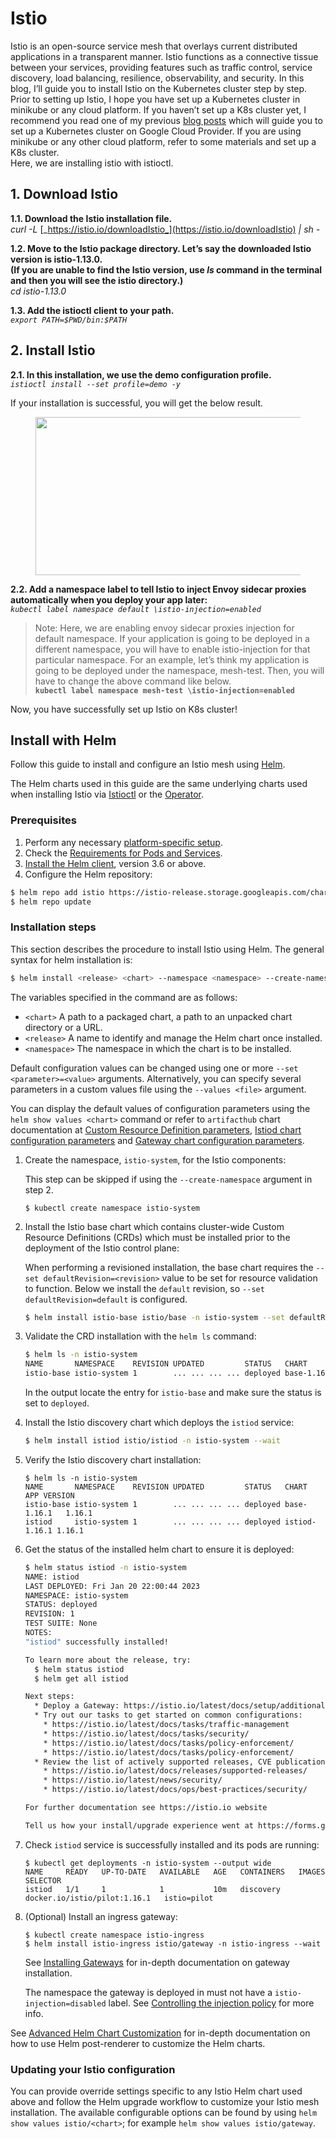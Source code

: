 # Istio

Istio is an open-source service mesh that overlays current distributed applications in a transparent manner. Istio functions as a connective tissue between your services, providing features such as traffic control, service discovery, load balancing, resilience, observability, and security. In this blog, I’ll guide you to install Istio on the Kubernetes cluster step by step.\
Prior to setting up Istio, I hope you have set up a Kubernetes cluster in minikube or any cloud platform. If you haven’t set up a K8s cluster yet, I recommend you read one of my previous [blog posts](https://medium.com/@sumudu\_liyan/how-to-set-up-a-simple-kubernetes-cluster-on-google-cloud-platform-f7839323579f) which will guide you to set up a Kubernetes cluster on Google Cloud Provider. If you are using minikube or any other cloud platform, refer to some materials and set up a K8s cluster.\
Here, we are installing istio with istioctl.

## **1. Download Istio** <a href="#189c" id="189c"></a>

**1.1. Download the Istio installation file.**\
_curl -L_ [_https://istio.io/downloadIstio_](https://istio.io/downloadIstio) _| sh -_

**1.2. Move to the Istio package directory. Let’s say the downloaded Istio version is istio-1.13.0.**\
**(If you are unable to find the Istio version, use **_**ls**_** command in the terminal and then you will see the istio directory.)**\
_cd istio-1.13.0_

**1.3. Add the istioctl client to your path.**\
_`export PATH=$PWD/bin:$PATH`_

## **2. Install Istio** <a href="#cb2a" id="cb2a"></a>

**2.1. In this installation, we use the demo configuration profile.**\
_`istioctl install --set profile=demo -y`_

If your installation is successful, you will get the below result.

<figure><img src="https://miro.medium.com/v2/resize:fit:681/0*m8w4hKXLiJIaQInO" alt="" height="253" width="681"><figcaption></figcaption></figure>

**2.2. Add a namespace label to tell Istio to inject Envoy sidecar proxies automatically when you deploy your app later:**\
_`kubectl label namespace default \istio-injection=enabled`_

> Note: Here, we are enabling envoy sidecar proxies injection for default namespace. If your application is going to be deployed in a different namespace, you will have to enable istio-injection for that particular namespace. For an example, let’s think my application is going to be deployed under the namespace, mesh-test. Then, you will have to change the above command like below.\
> **`kubectl label namespace mesh-test \istio-injection=enabled`**

Now, you have successfully set up Istio on K8s cluster!



## Install with Helm <a href="#title" id="title"></a>

Follow this guide to install and configure an Istio mesh using [Helm](https://helm.sh/docs/).

The Helm charts used in this guide are the same underlying charts used when installing Istio via [Istioctl](https://istio.io/latest/docs/setup/install/istioctl/) or the [Operator](https://istio.io/latest/docs/setup/install/operator/).

### Prerequisites <a href="#prerequisites" id="prerequisites"></a>

1. Perform any necessary [platform-specific setup](https://istio.io/latest/docs/setup/platform-setup/).
2. Check the [Requirements for Pods and Services](https://istio.io/latest/docs/ops/deployment/requirements/).
3. [Install the Helm client](https://helm.sh/docs/intro/install/), version 3.6 or above.
4. Configure the Helm repository:

```sh
$ helm repo add istio https://istio-release.storage.googleapis.com/charts
$ helm repo update
```

### Installation steps <a href="#installation-steps" id="installation-steps"></a>

This section describes the procedure to install Istio using Helm. The general syntax for helm installation is:

```sh
$ helm install <release> <chart> --namespace <namespace> --create-namespace [--set <other_parameters>]
```

The variables specified in the command are as follows:

* `<chart>` A path to a packaged chart, a path to an unpacked chart directory or a URL.
* `<release>` A name to identify and manage the Helm chart once installed.
* `<namespace>` The namespace in which the chart is to be installed.

Default configuration values can be changed using one or more `--set <parameter>=<value>` arguments. Alternatively, you can specify several parameters in a custom values file using the `--values <file>` argument.

You can display the default values of configuration parameters using the `helm show values <chart>` command or refer to `artifacthub` chart documentation at [Custom Resource Definition parameters](https://artifacthub.io/packages/helm/istio-official/base?modal=values), [Istiod chart configuration parameters](https://artifacthub.io/packages/helm/istio-official/istiod?modal=values) and [Gateway chart configuration parameters](https://artifacthub.io/packages/helm/istio-official/gateway?modal=values).

1.  Create the namespace, `istio-system`, for the Istio components:

    This step can be skipped if using the `--create-namespace` argument in step 2.

    ```shell
    $ kubectl create namespace istio-system
    ```
2.  Install the Istio base chart which contains cluster-wide Custom Resource Definitions (CRDs) which must be installed prior to the deployment of the Istio control plane:

    When performing a revisioned installation, the base chart requires the `--set defaultRevision=<revision>` value to be set for resource validation to function. Below we install the `default` revision, so `--set defaultRevision=default` is configured.

    ```sh
    $ helm install istio-base istio/base -n istio-system --set defaultRevision=default
    ```
3.  Validate the CRD installation with the `helm ls` command:

    ```sh
    $ helm ls -n istio-system
    NAME       NAMESPACE    REVISION UPDATED         STATUS   CHART        APP VERSION
    istio-base istio-system 1        ... ... ... ... deployed base-1.16.1  1.16.1
    ```

    In the output locate the entry for `istio-base` and make sure the status is set to `deployed`.
4.  Install the Istio discovery chart which deploys the `istiod` service:

    ```sh
    $ helm install istiod istio/istiod -n istio-system --wait
    ```
5.  Verify the Istio discovery chart installation:

    ```shell
    $ helm ls -n istio-system
    NAME       NAMESPACE    REVISION UPDATED         STATUS   CHART         APP VERSION
    istio-base istio-system 1        ... ... ... ... deployed base-1.16.1   1.16.1
    istiod     istio-system 1        ... ... ... ... deployed istiod-1.16.1 1.16.1
    ```
6.  Get the status of the installed helm chart to ensure it is deployed:

    ```sh
    $ helm status istiod -n istio-system
    NAME: istiod
    LAST DEPLOYED: Fri Jan 20 22:00:44 2023
    NAMESPACE: istio-system
    STATUS: deployed
    REVISION: 1
    TEST SUITE: None
    NOTES:
    "istiod" successfully installed!

    To learn more about the release, try:
      $ helm status istiod
      $ helm get all istiod

    Next steps:
      * Deploy a Gateway: https://istio.io/latest/docs/setup/additional-setup/gateway/
      * Try out our tasks to get started on common configurations:
        * https://istio.io/latest/docs/tasks/traffic-management
        * https://istio.io/latest/docs/tasks/security/
        * https://istio.io/latest/docs/tasks/policy-enforcement/
        * https://istio.io/latest/docs/tasks/policy-enforcement/
      * Review the list of actively supported releases, CVE publications and our hardening guide:
        * https://istio.io/latest/docs/releases/supported-releases/
        * https://istio.io/latest/news/security/
        * https://istio.io/latest/docs/ops/best-practices/security/

    For further documentation see https://istio.io website

    Tell us how your install/upgrade experience went at https://forms.gle/99uiMML96AmsXY5d6
    ```
7.  Check `istiod` service is successfully installed and its pods are running:

    ```shell
    $ kubectl get deployments -n istio-system --output wide
    NAME     READY   UP-TO-DATE   AVAILABLE   AGE   CONTAINERS   IMAGES                         SELECTOR
    istiod   1/1     1            1           10m   discovery    docker.io/istio/pilot:1.16.1   istio=pilot
    ```
8.  (Optional) Install an ingress gateway:

    ```
    $ kubectl create namespace istio-ingress
    $ helm install istio-ingress istio/gateway -n istio-ingress --wait
    ```

    See [Installing Gateways](https://istio.io/latest/docs/setup/additional-setup/gateway/) for in-depth documentation on gateway installation.

    The namespace the gateway is deployed in must not have a `istio-injection=disabled` label. See [Controlling the injection policy](https://istio.io/latest/docs/setup/additional-setup/sidecar-injection/#controlling-the-injection-policy) for more info.

See [Advanced Helm Chart Customization](https://istio.io/latest/docs/setup/additional-setup/customize-installation-helm/) for in-depth documentation on how to use Helm post-renderer to customize the Helm charts.

### Updating your Istio configuration <a href="#updating-your-istio-configuration" id="updating-your-istio-configuration"></a>

You can provide override settings specific to any Istio Helm chart used above and follow the Helm upgrade workflow to customize your Istio mesh installation. The available configurable options can be found by using `helm show values istio/<chart>`; for example `helm show values istio/gateway`.
